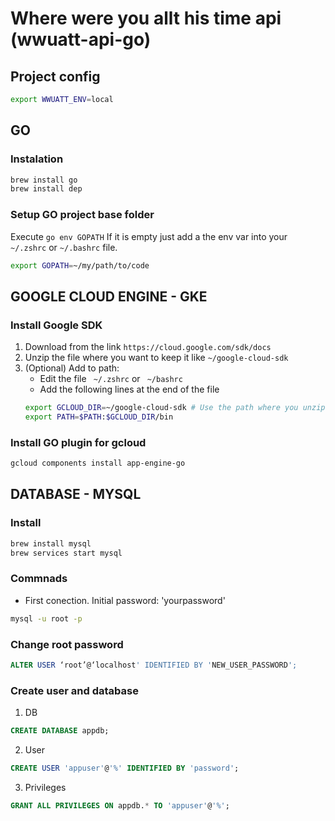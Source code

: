 # Where were you allt his time api (wwuatt-api-go)

## Project config 

```sh
export WWUATT_ENV=local
```

## GO

### Instalation

```sh
brew install go
brew install dep
```

### Setup GO project base folder
Execute ``` go env GOPATH ```
If it is empty just add a the env var into your ```~/.zshrc``` or ```~/.bashrc``` file.
```sh
export GOPATH=~/my/path/to/code
```

## GOOGLE CLOUD ENGINE - GKE
### Install Google SDK
1. Download from the link
```https://cloud.google.com/sdk/docs```
2. Unzip the file where you want to keep it like ```~/google-cloud-sdk```
3. (Optional) Add to path:
    - Edit the file ``` ~/.zshrc``` or ``` ~/bashrc```
    - Add the following lines at the end of the file
    ```sh
    export GCLOUD_DIR=~/google-cloud-sdk # Use the path where you unzip it
    export PATH=$PATH:$GCLOUD_DIR/bin
    ```

### Install GO plugin for gcloud
```sh
gcloud components install app-engine-go
```

## DATABASE - MYSQL
### Install
```sh
brew install mysql
brew services start mysql
```

### Commnads
- First conection. Initial password: 'yourpassword'
```sh
mysql -u root -p
```

### Change root password
```sql
ALTER USER ‘root’@‘localhost' IDENTIFIED BY 'NEW_USER_PASSWORD';
```

### Create user and database
1. DB
```sql
CREATE DATABASE appdb;
```
2. User
```sql
CREATE USER 'appuser'@'%' IDENTIFIED BY 'password';
```
3. Privileges
```sql
GRANT ALL PRIVILEGES ON appdb.* TO 'appuser'@'%';
```
